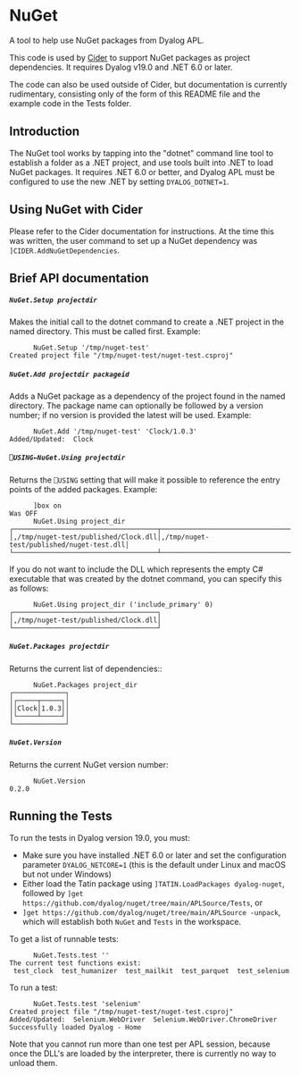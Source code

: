 # NuGet

A tool to help use NuGet packages from Dyalog APL.

This code is used by [Cider](https://github.com/aplteam/Cider) to support NuGet packages as project dependencies. It requires Dyalog v19.0 and .NET 6.0 or later.

The code can also be used outside of Cider, but documentation is currently rudimentary, consisting only of the form of this README file and the example code in the Tests folder.

## Introduction
The NuGet tool works by tapping into the "dotnet" command line tool to establish a folder as a .NET project, and use tools built into .NET to load NuGet packages. It requires .NET 6.0 or better, and Dyalog APL must be configured to use the new .NET by setting `DYALOG_DOTNET=1`.

## Using NuGet with Cider

Please refer to the Cider documentation for instructions. At the time this was written, the user command to set up a NuGet dependency was `]CIDER.AddNuGetDependencies`.

## Brief API documentation

##### `NuGet.Setup projectdir`

Makes the initial call to the dotnet command to create a .NET project in the named directory. This must be called first. Example:

```
      NuGet.Setup '/tmp/nuget-test'
Created project file "/tmp/nuget-test/nuget-test.csproj"
```

##### `NuGet.Add projectdir packageid`

Adds a NuGet package as a dependency of the project found in the named directory. The package name can optionally be followed by a version number; if no version is provided the latest will be used. Example:

```
      NuGet.Add '/tmp/nuget-test' 'Clock/1.0.3'
Added/Updated:  Clock 
```

##### `⎕USING←NuGet.Using projectdir`

Returns the `⎕USING` setting that will make it possible to reference the entry points of the added packages. Example:

```
      ]box on
Was OFF
      NuGet.Using project_dir
┌────────────────────────────────────┬─────────────────────────────────────────┐
│,/tmp/nuget-test/published/Clock.dll│,/tmp/nuget-test/published/nuget-test.dll│
└────────────────────────────────────┴─────────────────────────────────────────┘
```

If you do not want to include the DLL which represents the empty C# executable that was created by the dotnet command, you can specify this as follows:

```
      NuGet.Using project_dir ('include_primary' 0)
┌────────────────────────────────────┐
│,/tmp/nuget-test/published/Clock.dll│
└────────────────────────────────────┘
```

##### `NuGet.Packages projectdir`

Returns the current list of dependencies::

```
      NuGet.Packages project_dir
┌─────────────┐
│┌─────┬─────┐│
││Clock│1.0.3││
│└─────┴─────┘│
└─────────────┘
```

##### `NuGet.Version`

Returns the current NuGet version number:

```
      NuGet.Version
0.2.0
```


## Running the Tests

To run the tests in Dyalog version 19.0, you must:

* Make sure you have installed .NET 6.0 or later and set the configuration parameter `DYALOG_NETCORE=1` (this is the default under Linux and macOS but not under Windows)
* Either load the Tatin package using `]TATIN.LoadPackages dyalog-nuget`, followed by `]get https://github.com/dyalog/nuget/tree/main/APLSource/Tests`, or
* `]get https://github.com/dyalog/nuget/tree/main/APLSource -unpack`, which will establish both `NuGet` and `Tests` in the workspace.

To get a list of runnable tests:

```
      NuGet.Tests.test ''
The current test functions exist:
 test_clock  test_humanizer  test_mailkit  test_parquet  test_selenium 
```

To run a test:

```
      NuGet.Tests.test 'selenium'
Created project file "/tmp/nuget-test/nuget-test.csproj"
Added/Updated:  Selenium.WebDriver  Selenium.WebDriver.ChromeDriver 
Successfully loaded Dyalog - Home
```

Note that you cannot run more than one test per APL session, because once the DLL's are loaded by the interpreter, there is currently no way to unload them.

